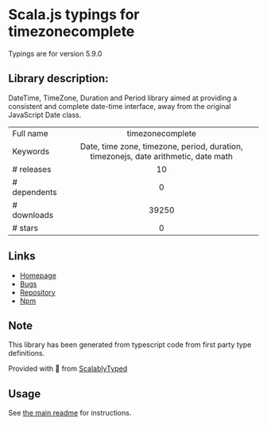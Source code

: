 
# Scala.js typings for timezonecomplete

Typings are for version 5.9.0

## Library description:
DateTime, TimeZone, Duration and Period library aimed at providing a consistent and complete date-time interface, away from the original JavaScript Date class.

|                    |                 |
| ------------------ | :-------------: |
| Full name          | timezonecomplete |
| Keywords           | Date, time zone, timezone, period, duration, timezonejs, date arithmetic, date math |
| # releases         | 10 |
| # dependents       | 0 |
| # downloads        | 39250 |
| # stars            | 0 |

## Links
- [Homepage](https://github.com/spiritit/timezonecomplete)
- [Bugs](https://github.com/spiritit/timezonecomplete/issues)
- [Repository](https://github.com/spiritit/timezonecomplete)
- [Npm](https://www.npmjs.com/package/timezonecomplete)
    


## Note
This library has been generated from typescript code from first party type definitions.

Provided with :purple_heart: from [ScalablyTyped](https://github.com/oyvindberg/ScalablyTyped)

## Usage
See [the main readme](../../readme.md) for instructions.


